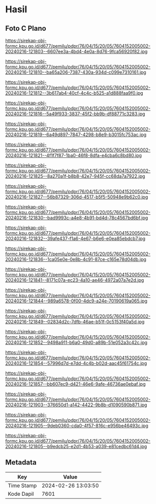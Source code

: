 # Hasil

## Foto C Plano

https://sirekap-obj-formc.kpu.go.id/d677/pemilu/pdpr/76/04/15/20/05/7604152005002-20240216-121803--6607ee3a-4bd4-4e0a-8d76-9fca56920f82.jpg

https://sirekap-obj-formc.kpu.go.id/d677/pemilu/pdpr/76/04/15/20/05/7604152005002-20240216-121810--ba65a206-7387-430a-934d-c099e7310161.jpg

https://sirekap-obj-formc.kpu.go.id/d677/pemilu/pdpr/76/04/15/20/05/7604152005002-20240216-121812--3b617ab4-40cf-4c4c-b525-a1d888faa9f0.jpg

https://sirekap-obj-formc.kpu.go.id/d677/pemilu/pdpr/76/04/15/20/05/7604152005002-20240216-121816--5a49f933-3837-45f2-bb9b-df88771c3283.jpg

https://sirekap-obj-formc.kpu.go.id/d677/pemilu/pdpr/76/04/15/20/05/7604152005002-20240216-121819--6a49d897-7847-4298-b8e9-b3015fc753ac.jpg

https://sirekap-obj-formc.kpu.go.id/d677/pemilu/pdpr/76/04/15/20/05/7604152005002-20240216-121821--4f1f7f87-1ba0-46f8-8dfa-e4cba6c8bd80.jpg

https://sirekap-obj-formc.kpu.go.id/d677/pemilu/pdpr/76/04/15/20/05/7604152005002-20240216-121825--8a270a1f-b8b8-42e7-945f-cc68da7a7922.jpg

https://sirekap-obj-formc.kpu.go.id/d677/pemilu/pdpr/76/04/15/20/05/7604152005002-20240216-121827--56b87329-306d-4517-b5f5-50948e9b62c0.jpg

https://sirekap-obj-formc.kpu.go.id/d677/pemilu/pdpr/76/04/15/20/05/7604152005002-20240216-121830--bad9993c-a4e8-4b91-bd4d-78c4567bd6bf.jpg

https://sirekap-obj-formc.kpu.go.id/d677/pemilu/pdpr/76/04/15/20/05/7604152005002-20240216-121832--39afe437-f1a6-4e67-b6e6-e0ea85ebdcb7.jpg

https://sirekap-obj-formc.kpu.go.id/d677/pemilu/pdpr/76/04/15/20/05/7604152005002-20240216-121836--1ca05e0e-0e8b-4c91-87ce-c165e78d04db.jpg

https://sirekap-obj-formc.kpu.go.id/d677/pemilu/pdpr/76/04/15/20/05/7604152005002-20240216-121841--8171c07a-ec23-4a10-ae46-4972a07a7e2d.jpg

https://sirekap-obj-formc.kpu.go.id/d677/pemilu/pdpr/76/04/15/20/05/7604152005002-20240216-121844--989a6578-0f00-4dc9-a24e-70190619a065.jpg

https://sirekap-obj-formc.kpu.go.id/d677/pemilu/pdpr/76/04/15/20/05/7604152005002-20240216-121849--02834d2c-7dfb-46ae-b51f-0c5153f40a5d.jpg

https://sirekap-obj-formc.kpu.go.id/d677/pemilu/pdpr/76/04/15/20/05/7604152005002-20240216-121852--9498a911-b6a0-49d0-a89b-51e052a3c42c.jpg

https://sirekap-obj-formc.kpu.go.id/d677/pemilu/pdpr/76/04/15/20/05/7604152005002-20240216-121854--57996d7d-e7dd-4c4b-b02d-aac45f61754c.jpg

https://sirekap-obj-formc.kpu.go.id/d677/pemilu/pdpr/76/04/15/20/05/7604152005002-20240216-121857--bb607ec9-d421-46e6-9afe-46736ae0ebaf.jpg

https://sirekap-obj-formc.kpu.go.id/d677/pemilu/pdpr/76/04/15/20/05/7604152005002-20240216-121903--376650d1-a142-4422-9b8b-d1090590b871.jpg

https://sirekap-obj-formc.kpu.go.id/d677/pemilu/pdpr/76/04/15/20/05/7604152005002-20240216-121905--9deb0360-cda0-4f57-816c-e956be46493c.jpg

https://sirekap-obj-formc.kpu.go.id/d677/pemilu/pdpr/76/04/15/20/05/7604152005002-20240216-121805--b9edcb25-e2d1-4b53-a039-e81cedbc61d4.jpg


## Metadata

| Key        | Value               |
| ---------- | ------------------- |
| Time Stamp | 2024-02-26 13:03:50 |
| Kode Dapil | 7601                |



